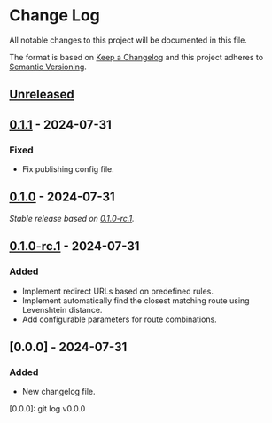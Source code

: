 # Change Log
All notable changes to this project will be documented in this file.

The format is based on [Keep a Changelog](http://keepachangelog.com/)
and this project adheres to [Semantic Versioning](http://semver.org/).

## [Unreleased]

## [0.1.1] - 2024-07-31

### Fixed

- Fix publishing config file.

## [0.1.0] - 2024-07-31

_Stable release based on [0.1.0-rc.1]._

## [0.1.0-rc.1] - 2024-07-31

### Added

- Implement redirect URLs based on predefined rules.
- Implement automatically find the closest matching route using Levenshtein distance.
- Add configurable parameters for route combinations.

## [0.0.0] - 2024-07-31

### Added

- New changelog file.

[Unreleased]: https://https://github.com/internetguru/laravel-smart-redirect/compare/staging...dev
[0.1.1]: https://https://github.com/internetguru/laravel-smart-redirect/compare/v0.1.0...v0.1.1
[0.1.0]: https://https://github.com/internetguru/laravel-smart-redirect/compare/v0.0.0...v0.1.0
[0.1.0-rc.1]: https://github.com/internetguru/laravel-smart-redirect/releases/tag/v0.0.0
[0.0.0]: git log v0.0.0
